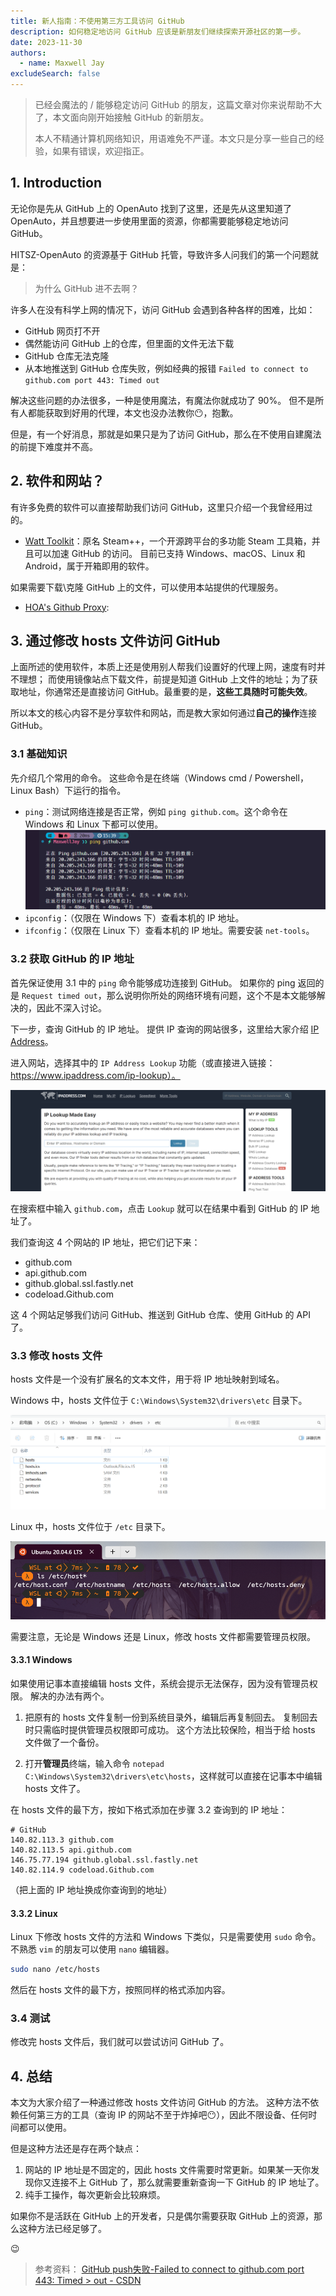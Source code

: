 ```yaml
---
title: 新人指南：不使用第三方工具访问 GitHub
description: 如何稳定地访问 GitHub 应该是新朋友们继续探索开源社区的第一步。
date: 2023-11-30
authors:
  - name: Maxwell Jay
excludeSearch: false
---
```


> 已经会魔法的 / 能够稳定访问 GitHub 的朋友，这篇文章对你来说帮助不大了，本文面向刚开始接触 GitHub 的新朋友。
>
> 本人不精通计算机网络知识，用语难免不严谨。本文只是分享一些自己的经验，如果有错误，欢迎指正。

## 1. Introduction

无论你是先从 GitHub 上的 OpenAuto 找到了这里，还是先从这里知道了 OpenAuto，并且想要进一步使用里面的资源，你都需要能够稳定地访问 GitHub。

HITSZ-OpenAuto 的资源基于 GitHub 托管，导致许多人问我们的第一个问题就是：

> 为什么 GitHub 进不去啊？

许多人在没有科学上网的情况下，访问 GitHub 会遇到各种各样的困难，比如：

- GitHub 网页打不开
- 偶然能访问 GitHub 上的仓库，但里面的文件无法下载
- GitHub 仓库无法克隆
- 从本地推送到 GitHub 仓库失败，例如经典的报错 `Failed to connect to github.com port 443: Timed out`

解决这些问题的办法很多，一种是使用魔法，有魔法你就成功了 90%。
但不是所有人都能获取到好用的代理，本文也没办法教你😶，抱歉。

但是，有一个好消息，那就是如果只是为了访问 GitHub，那么在不使用自建魔法的前提下难度并不高。

## 2. 软件和网站？

有许多免费的软件可以直接帮助我们访问 GitHub，这里只介绍一个我曾经用过的。

- [Watt Toolkit](https://steampp.net/)：原名 Steam++，一个开源跨平台的多功能 Steam 工具箱，并且可以加速 GitHub 的访问。
  目前已支持 Windows、macOS、Linux 和 Android，属于开箱即用的软件。

如果需要下载\克隆 GitHub 上的文件，可以使用本站提供的代理服务。

- [HOA's Github Proxy](https://gh.hoa.moe/):

## 3. 通过修改 hosts 文件访问 GitHub

上面所述的使用软件，本质上还是使用别人帮我们设置好的代理上网，速度有时并不理想；
而使用镜像站点下载文件，前提是知道 GitHub 上文件的地址；为了获取地址，你通常还是直接访问 GitHub。最重要的是，**这些工具随时可能失效**。

所以本文的核心内容不是分享软件和网站，而是教大家如何通过**自己的操作**连接 GitHub。

### 3.1 基础知识

先介绍几个常用的命令。
这些命令是在终端（Windows cmd / Powershell，Linux Bash）下运行的指令。

- `ping`：测试网络连接是否正常，例如 `ping github.com`。这个命令在 Windows 和 Linux 下都可以使用。
  ![ping github](ping-github.png)
- `ipconfig`：（仅限在 Windows 下）查看本机的 IP 地址。
- `ifconfig`：（仅限在 Linux 下）查看本机的 IP 地址。需要安装 `net-tools`。

### 3.2 获取 GitHub 的 IP 地址

首先保证使用 3.1 中的 `ping` 命令能够成功连接到 GitHub。
如果你的 ping 返回的是 `Request timed out`，那么说明你所处的网络环境有问题，这个不是本文能够解决的，因此不深入讨论。

下一步，查询 GitHub 的 IP 地址。
提供 IP 查询的网站很多，这里给大家介绍 [IP Address](https://www.ipaddress.com/)。

进入网站，选择其中的 `IP Address Lookup` 功能（或直接进入链接： <https://www.ipaddress.com/ip-lookup）。>

![ip address lookup](ip-address-lookup.png)

在搜索框中输入 `github.com`，点击 `Lookup` 就可以在结果中看到 GitHub 的 IP 地址了。

我们查询这 4 个网站的 IP 地址，把它们记下来：

- github.com
- api.github.com
- github.global.ssl.fastly.net
- codeload.Github.com

这 4 个网站足够我们访问 GitHub、推送到 GitHub 仓库、使用 GitHub 的 API 了。

### 3.3 修改 hosts 文件

hosts 文件是一个没有扩展名的文本文件，用于将 IP 地址映射到域名。

Windows 中，hosts 文件位于 `C:\Windows\System32\drivers\etc` 目录下。

![hosts file](hosts-file.png)

Linux 中，hosts 文件位于 `/etc` 目录下。

![hosts file](hosts-file-linux.png)

需要注意，无论是 Windows 还是 Linux，修改 hosts 文件都需要管理员权限。

#### 3.3.1 Windows

如果使用记事本直接编辑 hosts 文件，系统会提示无法保存，因为没有管理员权限。
解决的办法有两个。

1. 把原有的 hosts 文件复制一份到系统目录外，编辑后再复制回去。
  复制回去时只需临时提供管理员权限即可成功。
  这个方法比较保险，相当于给 hosts 文件做了一个备份。

2. 打开**管理员**终端，输入命令 `notepad C:\Windows\System32\drivers\etc\hosts`，这样就可以直接在记事本中编辑 hosts 文件了。

在 hosts 文件的最下方，按如下格式添加在步骤 3.2 查询到的 IP 地址：

```text
# GitHub
140.82.113.3 github.com
140.82.113.5 api.github.com
146.75.77.194 github.global.ssl.fastly.net
140.82.114.9 codeload.Github.com
```

（把上面的 IP 地址换成你查询到的地址）

#### 3.3.2 Linux

Linux 下修改 hosts 文件的方法和 Windows 下类似，只是需要使用 `sudo` 命令。
不熟悉 `vim` 的朋友可以使用 `nano` 编辑器。

```bash
sudo nano /etc/hosts
```

然后在 hosts 文件的最下方，按照同样的格式添加内容。

### 3.4 测试

修改完 hosts 文件后，我们就可以尝试访问 GitHub 了。

## 4. 总结

本文为大家介绍了一种通过修改 hosts 文件访问 GitHub 的方法。
这种方法不依赖任何第三方的工具（查询 IP 的网站不至于炸掉吧😶），因此不限设备、任何时间都可以使用。

但是这种方法还是存在两个缺点：

1. 网站的 IP 地址是不固定的，因此 hosts 文件需要时常更新。如果某一天你发现你又连接不上 GitHub 了，那么就需要重新查询一下 GitHub 的 IP 地址了。
2. 纯手工操作，每次更新会比较麻烦。

如果你不是活跃在 GitHub 上的开发者，只是偶尔需要获取 GitHub 上的资源，那么这种方法已经足够了。

😉

> 参考资料：
> [GitHub push失败-Failed to connect to github.com port 443: Timed > out - CSDN](http://t.csdnimg.cn/eFTpg)
